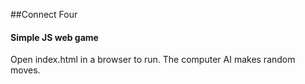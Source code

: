 ##Connect Four

#### Simple JS web game

Open index.html in a browser to run. The computer AI makes random moves.